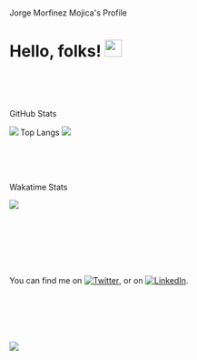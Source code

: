 </br>

Jorge Morfinez Mojica's Profile

# Hello, folks! <img src="https://raw.githubusercontent.com/jorgeMorfinezM/jorgeMorfinezM/master/wave.gif" width="30px">

</br>
</br>
</br>

GitHub Stats

<img align="left" src="https://github-readme-stats.vercel.app/api/?username=jorgeMorfinezM&show_icons=true&hide_border=true&&count_private=true&include_all_commits=true&theme=dracula&layout=compact" />

Top Langs
<img align="rigth" src="https://github-readme-stats.vercel.app/api/top-langs/?username=jorgeMorfinezM&layout=compact&theme=dracula" />

</br>
</br>
</br>

Wakatime Stats

<img align="left" src="https://github-readme-stats.vercel.app/api/wakatime?username=jorgeMorfinezM&layout=compact&theme=dracula&layout=compact" />

</br>
</br>
</br>
</br>
</br>
</br>
</br>

You can find me on [![Twitter][1.2]][1], or on [![LinkedIn][2.2]][2].

<!-- Icons -->

[1.2]: http://i.imgur.com/wWzX9uB.png (twitter icon without padding)
[2.2]: https://raw.githubusercontent.com/jorgeMorfinezM/jorgeMorfinezM/master/linkedin-3-16.png (LinkedIn icon without padding)

<!-- Links to your social media accounts -->

[1]: https://twitter.com/jorgeMorfinez_
[2]: https://www.linkedin.com/in/jorgemorfinezm/

</br>
</br>
</br>
</br>
</br>

<img align="rigth" src="https://visitor-badge.glitch.me/badge?page_id=page.id" />
